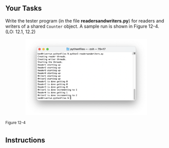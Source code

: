<!-- manual -->

## Your Tasks

Write the tester program (in the file **readersandwriters.py**) for readers and writers of a shared `Counter` object. A sample run is shown in Figure 12-4. (LO: 12.1, 12.2)

<p align="center">
    <img src="../assets/12.4.png" width="75%" alt="">
</p>
 <sup>Figure 12-4</sup>

## Instructions
